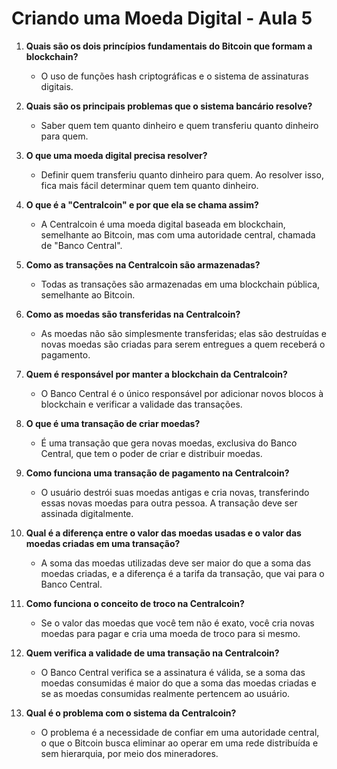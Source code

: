 # Criando uma Moeda Digital - Aula 5

1. **Quais são os dois princípios fundamentais do Bitcoin que formam a blockchain?**
   - O uso de funções hash criptográficas e o sistema de assinaturas digitais.

2. **Quais são os principais problemas que o sistema bancário resolve?**
   - Saber quem tem quanto dinheiro e quem transferiu quanto dinheiro para quem.

3. **O que uma moeda digital precisa resolver?**
   - Definir quem transferiu quanto dinheiro para quem. Ao resolver isso, fica mais fácil determinar quem tem quanto dinheiro.

4. **O que é a "Centralcoin" e por que ela se chama assim?**
   - A Centralcoin é uma moeda digital baseada em blockchain, semelhante ao Bitcoin, mas com uma autoridade central, chamada de "Banco Central".

5. **Como as transações na Centralcoin são armazenadas?**
   - Todas as transações são armazenadas em uma blockchain pública, semelhante ao Bitcoin.

6. **Como as moedas são transferidas na Centralcoin?**
   - As moedas não são simplesmente transferidas; elas são destruídas e novas moedas são criadas para serem entregues a quem receberá o pagamento.

7. **Quem é responsável por manter a blockchain da Centralcoin?**
   - O Banco Central é o único responsável por adicionar novos blocos à blockchain e verificar a validade das transações.

8. **O que é uma transação de criar moedas?**
   - É uma transação que gera novas moedas, exclusiva do Banco Central, que tem o poder de criar e distribuir moedas.

9. **Como funciona uma transação de pagamento na Centralcoin?**
   - O usuário destrói suas moedas antigas e cria novas, transferindo essas novas moedas para outra pessoa. A transação deve ser assinada digitalmente.

10. **Qual é a diferença entre o valor das moedas usadas e o valor das moedas criadas em uma transação?**
    - A soma das moedas utilizadas deve ser maior do que a soma das moedas criadas, e a diferença é a tarifa da transação, que vai para o Banco Central.

11. **Como funciona o conceito de troco na Centralcoin?**
    - Se o valor das moedas que você tem não é exato, você cria novas moedas para pagar e cria uma moeda de troco para si mesmo.

12. **Quem verifica a validade de uma transação na Centralcoin?**
    - O Banco Central verifica se a assinatura é válida, se a soma das moedas consumidas é maior do que a soma das moedas criadas e se as moedas consumidas realmente pertencem ao usuário.

13. **Qual é o problema com o sistema da Centralcoin?**
    - O problema é a necessidade de confiar em uma autoridade central, o que o Bitcoin busca eliminar ao operar em uma rede distribuída e sem hierarquia, por meio dos mineradores.
